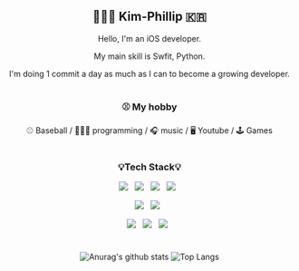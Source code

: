 <div align="center">
<h2>👨🏻‍💻 Kim-Phillip 🇰🇷</h2>
<p>Hello, I'm an iOS developer.</p>
<p>My main skill is Swfit, Python.</p>
<p>I'm doing 1 commit a day as much as I can to become a growing developer.</p>

#
<h3> ⚾️ My hobby </h3>
<p> ⚾️ Baseball / 👨🏻‍💻 programming / 🎧 music / 🖥 Youtube / 🕹 Games </p>

#
<h3> 💡Tech Stack💡</h3>
<p>
<img src="https://img.shields.io/badge/Swift-orange?style=flat&logo=Swift&logoColor=white"/>&nbsp;&nbsp;
<img src="https://img.shields.io/badge/Python-blue?style=flat&logo=Python&logoColor=white"/>&nbsp;&nbsp;
<img src="https://img.shields.io/badge/Selenium-9cf?style=flat&logo=Selenium&logoColor=Green"/>&nbsp;&nbsp;
<img src="https://img.shields.io/badge/PyQt-lightgrey?style=flat&logo=Qt&logoColor=Green"/>&nbsp;&nbsp;
</p>

<p>
<img src="https://img.shields.io/badge/Xcode-white?style=flat&logo=xcode&logoColor=blue"/>&nbsp;&nbsp;
<img src="https://img.shields.io/badge/PyCharm-brightgreen?style=flat&logo=Pycharm&logoColor=black"/>&nbsp;&nbsp;
</p>

<p>
<img src="https://img.shields.io/badge/Notion-b4f5bd?style=flat&logo=Notion&logoColor=black"/>&nbsp;&nbsp;
<img src="https://img.shields.io/badge/GitHub-gray?style=flat&logo=GitHub&logoColor=black"/>&nbsp;&nbsp;
<img src="https://img.shields.io/badge/Git-blue?style=flat&logo=Git&logoColor=F05032"/>&nbsp;&nbsp;
</p>

#
![Anurag's github stats](https://github-readme-stats.vercel.app/api?username=Kim-Phillip&show_icons=true&theme=tokyonight)
![Top Langs](https://github-readme-stats.vercel.app/api/top-langs/?username=Kim-Phillip&layout=compact&theme=tokyonight)

</div>
